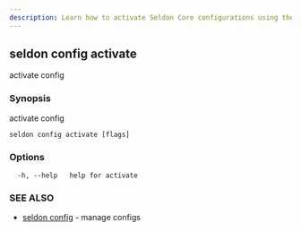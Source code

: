```yaml
---
description: Learn how to activate Seldon Core configurations using the seldon config activate CLI command. This command enables you to set and manage active configurations for your Seldon Core deployment.
---
```


## seldon config activate

activate config

### Synopsis

activate config

```
seldon config activate [flags]
```

### Options

```
  -h, --help   help for activate
```

### SEE ALSO

* [seldon config](seldon_config.md)	 - manage configs

